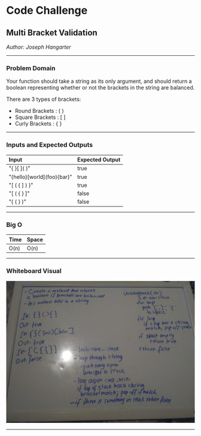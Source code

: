 # Code Challenge

## Multi Bracket Validation 
*Author: Joseph Hangarter*

---

### Problem Domain
Your function should take a string as its only argument, and should return a boolean representing whether or not the brackets in the string are balanced. 

There are 3 types of brackets:

* Round Brackets : ( )
* Square Brackets : [ ]
* Curly Brackets : { }

---

### Inputs and Expected Outputs

| Input | Expected Output |
| :----------- | :----------- |
| "{ \}[ \]( \)" | true |
| "{hello\}[world\](foo\){bar\}" | true |
| "[ ( { ] ) }" | true |
| "[ ( { \} ]" | false |
| "{ ( } )" | false |

---

### Big O


| Time | Space |
| :----------- | :----------- |
| O(n) | O(n) |


---


### Whiteboard Visual
![Whiteboard](assets/wb13.jpg)


---
